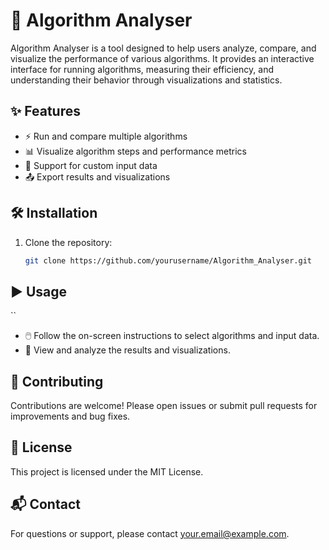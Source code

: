 # 🚀 Algorithm Analyser

Algorithm Analyser is a tool designed to help users analyze, compare, and visualize the performance of various algorithms. It provides an interactive interface for running algorithms, measuring their efficiency, and understanding their behavior through visualizations and statistics.

## ✨ Features
- ⚡ Run and compare multiple algorithms
- 📊 Visualize algorithm steps and performance metrics
- 📝 Support for custom input data
- 📤 Export results and visualizations

## 🛠️ Installation
1. Clone the repository:
   ```bash
   git clone https://github.com/yourusername/Algorithm_Analyser.git
   ```

## ▶️ Usage
``
- 🖱️ Follow the on-screen instructions to select algorithms and input data.
- 👀 View and analyze the results and visualizations.

## 🤝 Contributing
Contributions are welcome! Please open issues or submit pull requests for improvements and bug fixes.

## 📄 License
This project is licensed under the MIT License.

## 📬 Contact
For questions or support, please contact [your.email@example.com](mailto:your.email@example.com).
